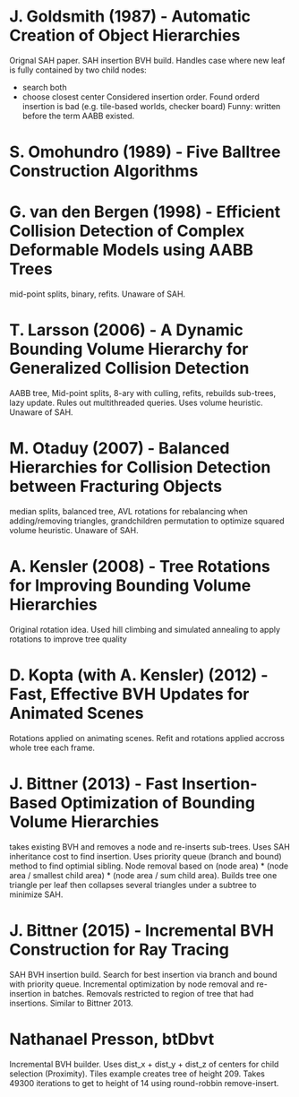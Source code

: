 # J. Goldsmith (1987) - Automatic Creation of Object Hierarchies
Orignal SAH paper. SAH insertion BVH build. Handles case where new leaf is fully contained by two child nodes:
- search both
- choose closest center
Considered insertion order. Found orderd insertion is bad (e.g. tile-based worlds, checker board)
Funny: written before the term AABB existed.

# S. Omohundro (1989) - Five Balltree Construction Algorithms

# G. van den Bergen (1998) - Efficient Collision Detection of Complex Deformable Models using AABB Trees

mid-point splits, binary, refits. Unaware of SAH.

# T. Larsson (2006) - A Dynamic Bounding Volume Hierarchy for Generalized Collision Detection

AABB tree, Mid-point splits, 8-ary with culling, refits, rebuilds sub-trees, lazy update. Rules out multithreaded queries. Uses volume heuristic. Unaware of SAH.

# M. Otaduy (2007) - Balanced Hierarchies for Collision Detection between Fracturing Objects

median splits, balanced tree, AVL rotations for rebalancing when adding/removing triangles, grandchildren permutation to optimize squared volume heuristic. Unaware of SAH.

# A. Kensler (2008) - Tree Rotations for Improving Bounding Volume Hierarchies

Original rotation idea. Used hill climbing and simulated annealing to apply rotations to improve tree quality

# D. Kopta (with A. Kensler) (2012) - Fast, Effective BVH Updates for Animated Scenes

Rotations applied on animating scenes. Refit and rotations applied accross whole tree each frame.

# J. Bittner (2013) - Fast Insertion-Based Optimization of Bounding Volume Hierarchies

takes existing BVH and removes a node and re-inserts sub-trees. Uses SAH inheritance cost to find insertion. Uses priority queue (branch and bound) method to find optimial sibling. Node removal based on (node area) * (node area / smallest child area) *  (node area / sum child area). Builds tree one triangle per leaf then collapses several triangles under a subtree to minimize SAH.

# J. Bittner (2015) - Incremental BVH Construction for Ray Tracing

SAH BVH insertion build. Search for best insertion via branch and bound with priority queue.
Incremental optimization by node removal and re-insertion in batches. Removals restricted to region of tree that had insertions. Similar to Bittner 2013.

# Nathanael Presson, btDbvt

Incremental BVH builder. Uses dist_x + dist_y + dist_z of centers for child selection (Proximity). Tiles example creates tree of height 209. Takes 49300 iterations to get to height of 14 using round-robbin remove-insert.